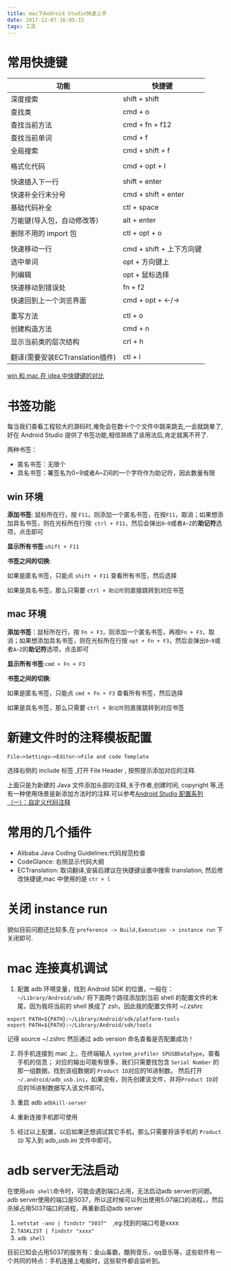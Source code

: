 ```yaml
---
title: mac下Android Studio快速上手
date: 2017-12-07 16:05:15
tags: 工具
---
```


# 常用快捷键
| 功能                      | 快捷键                 |
| ----------------------- | ------------------- |
| 深度搜索                    | shift + shift       |
| 查找类                     | cmd + o             |
| 查找当前方法                  | cmd + fn + f12      |
| 查找当前单词                  | cmd + f             |
| 全局搜索                    | cmd + shift + f     |
|                         |                     |
| 格式化代码                   | cmd + opt + l       |
|                         |                     |
| 快速插入下一行                 | shift + enter       |
| 快速补全行末分号                | cmd + shift + enter |
| 基础代码补全                  | ctl + space         |
| 万能键(导入包，自动修改等)          | alt + enter         |
| 删除不用的 import 包          | ctl + opt + o       |
|                         |                     |
| 快速移动一行                  | cmd + shift + 上下方向键 |
| 选中单词                    | opt + 方向键上          |
| 列编辑                     | opt + 鼠标选择          |
| 快速移动到错误处                | fn + f2             |
| 快速回到上一个浏览界面             | cmd + opt + <-/->   |
|                         |                     |
| 重写方法                    | ctl + o             |
| 创建构造方法                  | cmd + n             |
| 显示当前类的层次结构              | crl + h             |
|                         |                     |
| 翻译(需要安装ECTranslation插件) | ctl + l             |





[win 和 mac 在 idea 中快捷键的对比](http://blog.csdn.net/qq_35246620/article/details/53992312)



# 书签功能

每当我们查看工程较大的源码时,难免会在数十个个文件中跳来跳去,一会就跳晕了,好在 Android Studio 提供了书签功能,相信熟练了该用法后,肯定就离不开了.

两种书签：

- 匿名书签：无限个
- 具名书签：署签名为0~9或者A~Z间的一个字符作为助记符，因此数量有限



## win 环境

**添加书签**: 鼠标所在行，按 `F11`，则添加一个匿名书签，在按`F11`，取消；如果想添加具名书签，则在光标所在行按` ctrl + F11`，然后会弹出`0~9`或者`A~Z`的**助记符**选项，点击即可

**显示所有书签**:`shift + F11`

**书签之间的切换**:

如果是匿名书签，只能点 `shift + F11` 查看所有书签，然后选择

如果是具名书签，那么只需要 `ctrl + 助记符`则直接跳转到对应书签



## mac 环境

**添加书签**：鼠标所在行，按 `Fn + F3`，则添加一个匿名书签，再按`Fn + F3`，取消；如果想添加具名书签，则在光标所在行按 `opt + Fn + F3`，然后会弹出`0~9`或者`A~Z`的**助记符**选项，点击即可

**显示所有书签**:`cmd + Fn + F3`

**书签之间的切换**:

如果是匿名书签，只能点 `cmd + Fn + F3` 查看所有书签，然后选择

如果是具名书签，那么只需要 `ctrl + 助记符`则直接跳转到对应书签



# 新建文件时的注释模板配置

`File–>Settings–>Editor–>File and code Template`

选择右侧的 include 标签 ,打开 File Header , 按照提示添加对应的注释.

上面只是为新建的 Java 文件添加头部的注释,关于作者,创建时间, copyright 等,还有一种使用场景是新添加方法时的注释.可以参考[Android Studio 配置系列（一）：自定义代码注释](http://www.jianshu.com/p/a85062562cd7)





# 常用的几个插件

- Alibaba Java Coding Guidelines:代码规范检查
- CodeGlance: 右侧显示代码大纲
- ECTranslation: 取词翻译,安装后建议在快捷键设置中搜索 translation, 然后修改快捷键,mac 中使用的是 `ctr + l`



# 关闭 instance run

貌似目前问题还比较多,在  `preference -> Build,Execution -> instance run` 下关闭即可.



# mac 连接真机调试

1. 配置 adb 环境变量，找到 Android SDK 的位置，一般在：`~/Library/Android/sdk/`
  将下面两个路径添加到当前 shell 的配置文件的末尾，因为我将当前的 shell 换成了 zsh，因此我的配置文件时 ~/.zshrc

```
export PATH=${PATH}:~/Library/Android/sdk/platform-tools
export PATH=${PATH}:~/Library/Android/sdk/tools
```

记得 source ~/.zshrc
然后通过 adb version 命名查看是否配置成功！

2. 将手机连接到 mac 上，在终端输入 `system_profiler SPUSBDataType`，查看手机的信息；
  对应的输出可能有很多，我们只需要找包含 `Serial Number` 的那一组数据，找到该组数据的 `Product ID`对应的16进制数。
  然后打开 `~/.android/adb_usb.ini`，如果没有，则先创建该文件，并将`Product ID`对应的16进制数据写入该文件即可。


3. 重启 adb
  `adbkill-server`

4. 重新连接手机即可使用

5. 经过以上配置，以后如果还想调试其它手机，那么只需要将该手机的 `Product ID` 写入到 adb_usb.ini 文件中即可。

# adb server无法启动

在使用`adb shell`命令时，可能会遇到端口占用，无法启动adb server的问题。adb server使用的端口是5037，所以这时候可以列出使用5.07端口的进程，，然后杀掉占用5037端口的进程，再重新启动adb server

1. `netstat -ano | findstr "5037"  `,eg:找到的端口号是xxxx
2. `TASKLIST | findstr "xxxx"`
3. `adb shell`

目前已知会占用5037的服务有：金山毒霸，酷狗音乐，qq音乐等，这些软件有一个共同的特点：手机连接上电脑时，这些软件都会监听到。

